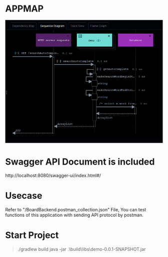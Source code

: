 # APPMAP
![appmap](./appmap.PNG)

# Swagger API Document is included
http://localhost:8080/swagger-ui/index.html#/

# Usecase
Refer to "/BoardBackend.postman_collection.json" File, You can test functions of this application with sending API protocol by postman.

# Start Project
> ./gradlew build 
> java -jar .\build\libs\demo-0.0.1-SNAPSHOT.jar
